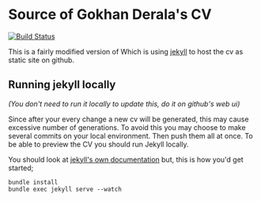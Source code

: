 [deralation.github.io/cv]: https://gokhanderala.com/cv

# Source of Gokhan Derala's CV

[![Build Status](https://travis-ci.com/deralation/deralation.github.io/builds)](https://travis-ci.com/deralation/deralation.github.io/builds)

This is a fairly modified version of
Which is using [jekyll](https://jekyllrb.com) to host the cv as static site on github.

## Running jekyll locally

_(You don't need to run it locally to update this, do it on github's web ui)_

Since after your every change a new cv will be generated, this may cause excessive number of generations. To avoid this you may choose to make several commits on your local environment. Then push them all at once. To be able to preview the CV you should run Jekyll locally.

You should look at [jekyll's own documentation](https://jekyllrb.com/docs) but,
this is how you'd get started;

`bundle install`  
`bundle exec jekyll serve --watch`
